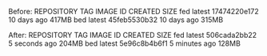 Before:
REPOSITORY               TAG                 IMAGE ID            CREATED             SIZE
fed                      latest              17474220e172        10 days ago         417MB
bed                      latest              45feb5530b32        10 days ago         315MB

After:
REPOSITORY               TAG                 IMAGE ID            CREATED             SIZE
fed                      latest              506cada2bb22        5 seconds ago       204MB
bed                      latest              5e96c8b4b6f1        5 minutes ago       128MB

